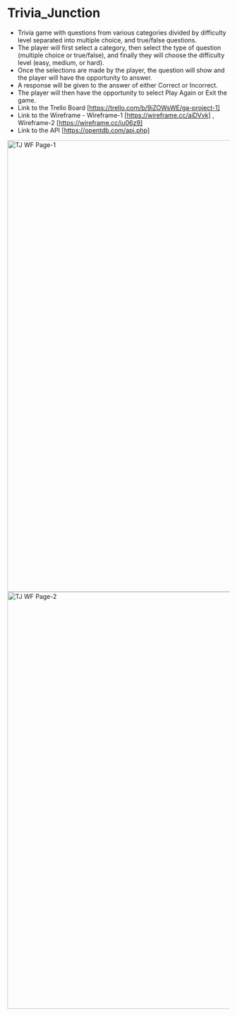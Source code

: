 # Trivia_Junction
* Trivia game with questions from various categories divided by difficulty level separated into multiple choice, and true/false questions.
* The player will first select a category, then select the type of question (multiple choice or true/false), and finally they will choose the difficulty level (easy, medium, or hard).  
* Once the selections are made by the player, the question will show and the player will have the opportunity to answer. 
* A response will be given to the answer of either Correct or Incorrect.
* The player will then have the opportunity to select Play Again or Exit the game.
* Link to the Trello Board [https://trello.com/b/9iZOWsWE/ga-project-1] 
* Link to the Wireframe - Wireframe-1 [https://wireframe.cc/aiDVvk] , Wireframe-2 [https://wireframe.cc/iu06z9]
* Link to the API [https://opentdb.com/api.php]

 

<img width="1022" alt="TJ WF Page-1" src="https://user-images.githubusercontent.com/19157071/195879743-dc3de503-9c09-402f-bd5e-b35258c71578.png">

<img width="944" alt="TJ WF Page-2" src="https://user-images.githubusercontent.com/19157071/195879776-98c96eda-5e35-40f1-8462-44c4937c1904.png">
